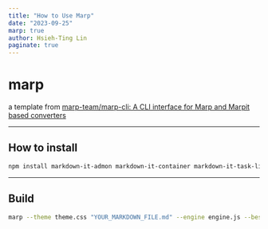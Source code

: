 ```yaml
---
title: "How to Use Marp"
date: "2023-09-25"
marp: true
author: Hsieh-Ting Lin
paginate: true
---
```

# marp

a template from [marp-team/marp-cli: A CLI interface for Marp and Marpit based converters](https://github.com/marp-team/marp-cli)

---

## How to install

```bash
npm install markdown-it-admon markdown-it-container markdown-it-task-lists @marp-team/marp-cli
```

---

## Build

```bash
marp --theme theme.css "YOUR_MARKDOWN_FILE.md" --engine engine.js --bespoke.progress --html
```
